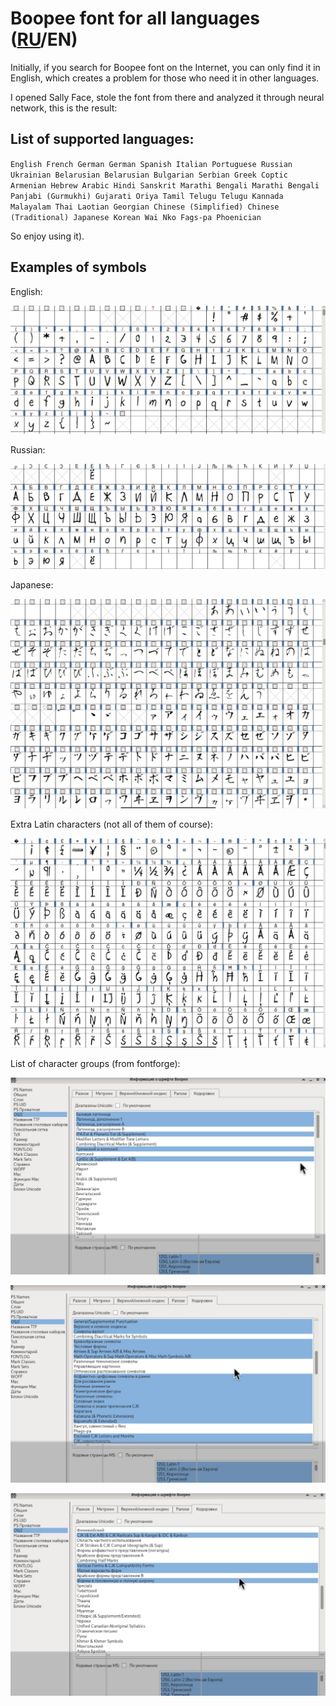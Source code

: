 # Boopee font for all languages ([RU](https://github.com/Nepoymi/Boopee_Font/blob/main/README.md)/EN)

Initially, if you search for Boopee font on the Internet, you can only find it in English, which creates a problem for those who need it in other languages.

I opened Sally Face, stole the font from there and analyzed it through neural network, this is the result:
## List of supported languages:

`English French German German Spanish Italian Portuguese Russian Ukrainian Belarusian Belarusian Bulgarian Serbian Greek Coptic Armenian Hebrew Arabic Hindi Sanskrit Marathi Bengali Marathi Bengali Panjabi (Gurmukhi) Gujarati Oriya Tamil Telugu Telugu Kannada Malayalam Thai Laotian Georgian Chinese (Simplified) Chinese (Traditional) Japanese Korean Wai Nko Fags-pa Phoenician`

So enjoy using it).

## Examples of symbols

English:

![English](https://github.com/Nepoymi/Boopee_Font/blob/main/examples/English.jpg) 

Russian:

![Russian](https://github.com/Nepoymi/Boopee_Font/blob/main/examples/Russian.jpg) 

Japanese:

![Japanese](https://github.com/Nepoymi/Boopee_Font/blob/main/examples/Japanese.jpg) 

Extra Latin characters (not all of them of course):

![Extra](https://github.com/Nepoymi/Boopee_Font/blob/main/examples/Extra.jpg) 

List of character groups (from fontforge):

![Lang_list_1](https://github.com/Nepoymi/Boopee_Font/blob/main/examples/Lang_list_1.jpg) 

![Lang_list_2](https://github.com/Nepoymi/Boopee_Font/blob/main/examples/Lang_list_2.jpg) 

![Lang_list_3](https://github.com/Nepoymi/Boopee_Font/blob/main/examples/Lang_list_3.jpg) 
